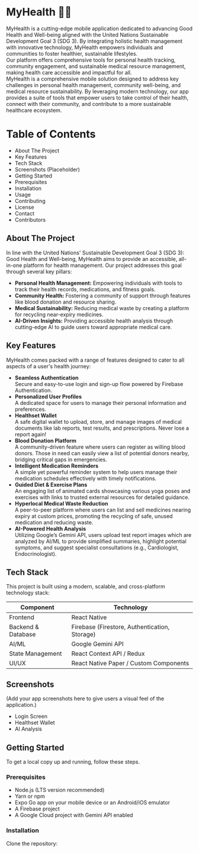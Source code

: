 # MyHealth 🌿💚

MyHealth is a cutting-edge mobile application dedicated to advancing Good Health and Well-being aligned with the United Nations Sustainable Development Goal 3 (SDG 3). By integrating holistic health management with innovative technology, MyHealth empowers individuals and communities to foster healthier, sustainable lifestyles.  
Our platform offers comprehensive tools for personal health tracking, community engagement, and sustainable medical resource management, making health care accessible and impactful for all.  
MyHealth is a comprehensive mobile solution designed to address key challenges in personal health management, community well-being, and medical resource sustainability. By leveraging modern technology, our app provides a suite of tools that empower users to take control of their health, connect with their community, and contribute to a more sustainable healthcare ecosystem.

# Table of Contents  
- About The Project  
- Key Features  
- Tech Stack  
- Screenshots (Placeholder)  
- Getting Started  
- Prerequisites  
- Installation  
- Usage  
- Contributing  
- License  
- Contact  
- Contributors

## About The Project  
In line with the United Nations' Sustainable Development Goal 3 (SDG 3): Good Health and Well-being, MyHealth aims to provide an accessible, all-in-one platform for health management. Our project addresses this goal through several key pillars:  
- **Personal Health Management:** Empowering individuals with tools to track their health records, medications, and fitness goals.  
- **Community Health:** Fostering a community of support through features like blood donation and resource sharing.  
- **Medical Sustainability:** Reducing medical waste by creating a platform for recycling near-expiry medicines.  
- **AI-Driven Insights:** Providing accessible health analysis through cutting-edge AI to guide users toward appropriate medical care.  

## Key Features  
MyHealth comes packed with a range of features designed to cater to all aspects of a user's health journey:  
- **Seamless Authentication**  
  Secure and easy-to-use login and sign-up flow powered by Firebase Authentication.  
- **Personalized User Profiles**  
  A dedicated space for users to manage their personal information and preferences.  
- **Healthset Wallet**  
  A safe digital wallet to upload, store, and manage images of medical documents like lab reports, test results, and prescriptions. Never lose a report again!  
- **Blood Donation Platform**  
  A community-driven feature where users can register as willing blood donors. Those in need can easily view a list of potential donors nearby, bridging critical gaps in emergencies.  
- **Intelligent Medication Reminders**  
  A simple yet powerful reminder system to help users manage their medication schedules effectively with timely notifications.  
- **Guided Diet & Exercise Plans**  
  An engaging list of animated cards showcasing various yoga poses and exercises with links to trusted external resources for detailed guidance.  
- **Hyperlocal Medical Waste Reduction**  
  A peer-to-peer platform where users can list and sell medicines nearing expiry at custom prices, promoting the recycling of safe, unused medication and reducing waste.  
- **AI-Powered Health Analysis**  
  Utilizing Google’s Gemini API, users upload test report images which are analyzed by AI/ML to provide simplified summaries, highlight potential symptoms, and suggest specialist consultations (e.g., Cardiologist, Endocrinologist).  

## Tech Stack  
This project is built using a modern, scalable, and cross-platform technology stack:  

| Component          | Technology                              |  
|--------------------|---------------------------------------|  
| Frontend           | React Native                          |  
| Backend & Database  | Firebase (Firestore, Authentication, Storage) |  
| AI/ML              | Google Gemini API                     |  
| State Management   | React Context API / Redux             |  
| UI/UX              | React Native Paper / Custom Components|  

## Screenshots  
(Add your app screenshots here to give users a visual feel of the application.)  
- Login Screen  
- Healthset Wallet  
- AI Analysis  

## Getting Started  
To get a local copy up and running, follow these steps.

### Prerequisites  
- Node.js (LTS version recommended)  
- Yarn or npm  
- Expo Go app on your mobile device or an Android/iOS emulator  
- A Firebase project  
- A Google Cloud project with Gemini API enabled  

### Installation  
Clone the repository:  
